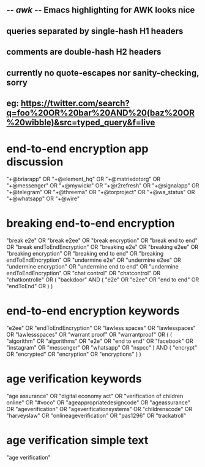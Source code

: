 ## -*- awk -*- Emacs highlighting for AWK looks nice

## queries separated by single-hash H1 headers
## comments are double-hash H2 headers
## currently no quote-escapes nor sanity-checking, sorry

## eg: https://twitter.com/search?q=foo%20OR%20bar%20AND%20(baz%20OR%20wibble)&src=typed_query&f=live

# end-to-end encryption app discussion

"+@briarapp" OR
"+@element_hq" OR
"+@matrixdotorg" OR
"+@messenger" OR
"+@mywickr" OR
"+@r2refresh" OR
"+@signalapp" OR
"+@telegram" OR
"+@threema" OR
"+@torproject" OR
"+@wa_status" OR
"+@whatsapp" OR
"+@wire"

# breaking end-to-end encryption

"break e2e" OR
"break e2ee" OR
"break encryption" OR
"break end to end" OR
"break endToEndEncryption" OR
"breaking e2e" OR
"breaking e2ee" OR
"breaking encryption" OR
"breaking end to end" OR
"breaking endToEndEncryption" OR
"undermine e2e" OR
"undermine e2ee" OR
"undermine encryption" OR
"undermine end to end" OR
"undermine endToEndEncryption" OR
"chat control" OR
"chatcontrol" OR
"chatkontrolle" OR
(
    "backdoor" AND
    (
	"e2e" OR
	"e2ee" OR
	"end to end" OR
	"endToEnd" OR
	)
    )

# end-to-end encryption keywords

"e2ee" OR
"endToEndEncryption" OR
"lawless spaces" OR
"lawlesspaces" OR
"lawlessspaces" OR
"warrant proof" OR
"warrantproof" OR
(
    (
	"algorithm" OR
	"algorithms" OR
	"e2e" OR
	"end to end" OR
	"facebook" OR
	"instagram" OR
	"messenger" OR
	"whatsapp" OR
	"nspcc"
	) AND
    (
	"encrypt" OR
	"encrypted" OR
	"encryption" OR
	"encryptions"
	)
    )

# age verification keywords

"age assurance" OR
"digital economy act" OR
"verification of children online" OR
"#voco" OR
"ageappropriatedesigncode" OR
"ageassurance" OR
"ageverification" OR
"ageverificationsystems" OR
"childrenscode" OR
"harveyslaw" OR
"onlineageverification" OR
"pas1296" OR
"trackatroll"

# age verification simple text

"age verification"
